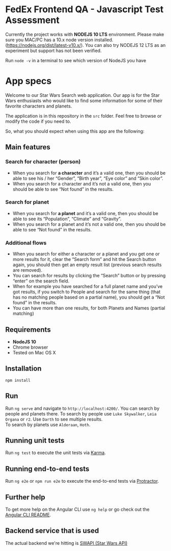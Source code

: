 # FedEx Frontend QA - Javascript Test Assessment

Currently the project works with **NODEJS 10 LTS** environment. Please make sure you MAC/PC has a 10.x node version installed. (https://nodejs.org/dist/latest-v10.x/). You can also try NODEJS 12 LTS as an experiment but support has not been verified. 

Run ```node -v``` in a terminal to see which version of NodeJS you have

# App specs

Welcome to our Star Wars Search web application. Our app is for the Star Wars enthusiasts who would like to find some information for some of their favorite characters and planets.

The application is in this repository in the `src` folder. Feel free to browse or modify the code if you need to. 

So, what you should expect when using this app are the following:

## Main features

### Search for character (person)
*	When you search for **a character** and it’s a valid one, then you should be able to see his / her “Gender”, “Birth year”, “Eye color” and “Skin color”.
*	When you search for a character and it’s not a valid one, then you should be able to see “Not found” in the results.

### Search for planet
*	When you search for **a planet** and it’s a valid one, then you should be able to see its “Population”, “Climate” and “Gravity”.
*	When you search for a planet and it’s not a valid one, then you should be able to see “Not found” in the results.

### Additional flows
*	When you search for either a character or a planet and you get one or more results for it, clear the “Search form” and hit the Search button again, you should then get an empty result list (previous search results are removed).
*	You can search for results by clicking the “Search” button or by pressing “enter” on the search field.
*	When for example you have searched for a full planet name and you’ve got results, if you switch to People and search for the same thing (that has no matching people based on a partial name), you should get a “Not found” in the results.
*	You can have more than one results, for both Planets and Names (partial matching)

## Requirements
* **NodeJS 10**
* Chrome browser
* Tested on Mac OS X

## Installation

```
npm install 
```

## Run

Run `ng serve` and navigate to `http://localhost:4200/`. 
You can search by people and planets there.
To search by people use `Luke Skywalker`, `Leia Organa` or `r2`. Use `Darth` to see multiple results.  
To search by planets use `Alderaan`, `Hoth`.
 

## Running unit tests

Run `ng test` to execute the unit tests via [Karma](https://karma-runner.github.io).

## Running end-to-end tests

Run `ng e2e` or `npm run e2e` to execute the end-to-end tests via [Protractor](http://www.protractortest.org/).

## Further help

To get more help on the Angular CLI use `ng help` or go check out the [Angular CLI README](https://github.com/angular/angular-cli/blob/master/README.md).

## Backend service that is used
The actual backend we're hitting is [SWAPI (Star Wars API)](https://swapi.co/documentation)
